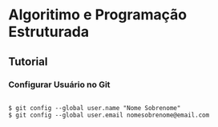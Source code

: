 # Algoritimo e Programação Estruturada

## Tutorial

### Configurar Usuário no Git
```

$ git config --global user.name "Nome Sobrenome"
$ git config --global user.email nomesobrenome@email.com
```